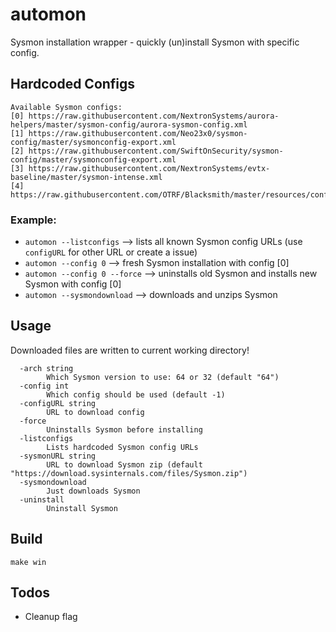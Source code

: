 # automon

Sysmon installation wrapper - quickly (un)install Sysmon with specific config.

## Hardcoded Configs
```
Available Sysmon configs:
[0] https://raw.githubusercontent.com/NextronSystems/aurora-helpers/master/sysmon-config/aurora-sysmon-config.xml
[1] https://raw.githubusercontent.com/Neo23x0/sysmon-config/master/sysmonconfig-export.xml
[2] https://raw.githubusercontent.com/SwiftOnSecurity/sysmon-config/master/sysmonconfig-export.xml
[3] https://raw.githubusercontent.com/NextronSystems/evtx-baseline/master/sysmon-intense.xml
[4] https://raw.githubusercontent.com/OTRF/Blacksmith/master/resources/configs/sysmon/sysmon.xml
```

### Example:

* `automon --listconfigs` --> lists all known Sysmon config URLs (use `configURL` for other URL or create a issue)
* `automon --config 0` --> fresh Sysmon installation with config [0]
* `automon --config 0 --force` --> uninstalls old Sysmon and installs new Sysmon with config [0]
* `automon --sysmondownload` --> downloads and unzips Sysmon

## Usage

Downloaded files are written to current working directory!

```
  -arch string
        Which Sysmon version to use: 64 or 32 (default "64")
  -config int
        Which config should be used (default -1)
  -configURL string
        URL to download config
  -force
        Uninstalls Sysmon before installing
  -listconfigs
        Lists hardcoded Sysmon config URLs
  -sysmonURL string
        URL to download Sysmon zip (default "https://download.sysinternals.com/files/Sysmon.zip")
  -sysmondownload
        Just downloads Sysmon
  -uninstall
        Uninstall Sysmon
```

## Build

`make win`

## Todos

* Cleanup flag